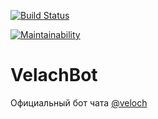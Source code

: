 [![Build Status](https://travis-ci.org/bnopne/velach_bot.svg?branch=master)](https://travis-ci.org/bnopne/velach_bot)

[![Maintainability](https://api.codeclimate.com/v1/badges/cea3b4b8e224385d110e/maintainability)](https://codeclimate.com/github/bnopne/velach_bot/maintainability)

# VelachBot
Официальный бот чата [@veloch](https://t.me/veloch)
